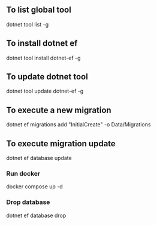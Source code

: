 
## To list global tool
dotnet tool list -g

## To install dotnet ef
dotnet tool install dotnet-ef -g

## To update dotnet tool
dotnet tool update dotnet-ef -g

## To execute a new migration
dotnet ef migrations add "InitialCreate" -o Data/Migrations

## To execute migration update
dotnet ef database update

### Run docker
docker compose up -d

### Drop database
dotnet ef database drop
